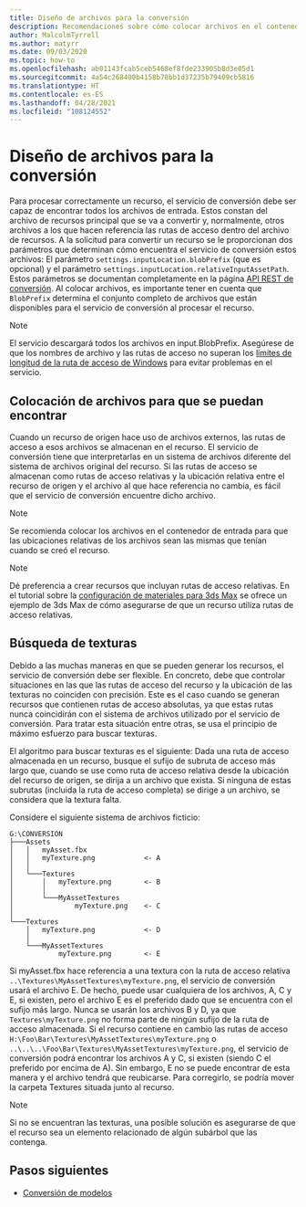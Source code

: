 ```yaml
---
title: Diseño de archivos para la conversión
description: Recomendaciones sobre cómo colocar archivos en el contenedor de entrada de forma óptima.
author: MalcolmTyrrell
ms.author: matyrr
ms.date: 09/03/2020
ms.topic: how-to
ms.openlocfilehash: ab01143fcab5ceb5468ef8fde233905b8d3e05d1
ms.sourcegitcommit: 4a54c268400b4158b78bb1d37235b79409cb5816
ms.translationtype: HT
ms.contentlocale: es-ES
ms.lasthandoff: 04/28/2021
ms.locfileid: "108124552"
---
```

# <a name="laying-out-files-for-conversion"></a>Diseño de archivos para la conversión

Para procesar correctamente un recurso, el servicio de conversión debe ser capaz de encontrar todos los archivos de entrada.
Estos constan del archivo de recursos principal que se va a convertir y, normalmente, otros archivos a los que hacen referencia las rutas de acceso dentro del archivo de recursos.
A la solicitud para convertir un recurso se le proporcionan dos parámetros que determinan cómo encuentra el servicio de conversión estos archivos: El parámetro `settings.inputLocation.blobPrefix` (que es opcional) y el parámetro `settings.inputLocation.relativeInputAssetPath`.
Estos parámetros se documentan completamente en la página [API REST de conversión](conversion-rest-api.md).
Al colocar archivos, es importante tener en cuenta que `BlobPrefix` determina el conjunto completo de archivos que están disponibles para el servicio de conversión al procesar el recurso.

> [!Note]
> El servicio descargará todos los archivos en input.BlobPrefix. Asegúrese de que los nombres de archivo y las rutas de acceso no superan los [límites de longitud de la ruta de acceso de Windows](/windows/win32/fileio/maximum-file-path-limitation) para evitar problemas en el servicio. 

## <a name="placing-files-so-they-can-be-found"></a>Colocación de archivos para que se puedan encontrar

Cuando un recurso de origen hace uso de archivos externos, las rutas de acceso a esos archivos se almacenan en el recurso.
El servicio de conversión tiene que interpretarlas en un sistema de archivos diferente del sistema de archivos original del recurso.
Si las rutas de acceso se almacenan como rutas de acceso relativas y la ubicación relativa entre el recurso de origen y el archivo al que hace referencia no cambia, es fácil que el servicio de conversión encuentre dicho archivo.

> [!Note]
> Se recomienda colocar los archivos en el contenedor de entrada para que las ubicaciones relativas de los archivos sean las mismas que tenían cuando se creó el recurso.

> [!Note]
> Dé preferencia a crear recursos que incluyan rutas de acceso relativas.
> En el tutorial sobre la [configuración de materiales para 3ds Max](../../tutorials/modeling/3dsmax-material-setup.md) se ofrece un ejemplo de 3ds Max de cómo asegurarse de que un recurso utiliza rutas de acceso relativas.

## <a name="finding-textures"></a>Búsqueda de texturas

Debido a las muchas maneras en que se pueden generar los recursos, el servicio de conversión debe ser flexible.
En concreto, debe que controlar situaciones en las que las rutas de acceso del recurso y la ubicación de las texturas no coinciden con precisión.
Este es el caso cuando se generan recursos que contienen rutas de acceso absolutas, ya que estas rutas nunca coincidirán con el sistema de archivos utilizado por el servicio de conversión.
Para tratar esta situación entre otras, se usa el principio de máximo esfuerzo para buscar texturas.

El algoritmo para buscar texturas es el siguiente: Dada una ruta de acceso almacenada en un recurso, busque el sufijo de subruta de acceso más largo que, cuando se use como ruta de acceso relativa desde la ubicación del recurso de origen, se dirija a un archivo que exista.
Si ninguna de estas subrutas (incluida la ruta de acceso completa) se dirige a un archivo, se considera que la textura falta.

Considere el siguiente sistema de archivos ficticio: 
```
G:\CONVERSION
├───Assets
│   │   myAsset.fbx
│   │   myTexture.png            <- A
│   │
│   └───Textures
│       │   myTexture.png        <- B
│       │
│       └───MyAssetTextures
│               myTexture.png    <- C
│
└───Textures
    │   myTexture.png            <- D
    │
    └───MyAssetTextures
            myTexture.png        <- E
```
Si myAsset.fbx hace referencia a una textura con la ruta de acceso relativa `..\Textures\MyAssetTextures\myTexture.png`, el servicio de conversión usará el archivo E. De hecho, puede usar cualquiera de los archivos, A, C y E, si existen, pero el archivo E es el preferido dado que se encuentra con el sufijo más largo.
Nunca se usarán los archivos B y D, ya que `Textures\myTexture.png` no forma parte de ningún sufijo de la ruta de acceso almacenada.
Si el recurso contiene en cambio las rutas de acceso `H:\Foo\Bar\Textures\MyAssetTextures\myTexture.png` o `..\..\..\Foo\Bar\Textures\MyAssetTextures\myTexture.png`, el servicio de conversión podrá encontrar los archivos A y C, si existen (siendo C el preferido por encima de A). Sin embargo, E no se puede encontrar de esta manera y el archivo tendrá que reubicarse.
Para corregirlo, se podría mover la carpeta Textures situada junto al recurso.

> [!Note]
> Si no se encuentran las texturas, una posible solución es asegurarse de que el recurso sea un elemento relacionado de algún subárbol que las contenga.

## <a name="next-steps"></a>Pasos siguientes

- [Conversión de modelos](model-conversion.md)
